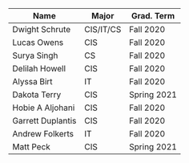 | Name              | Major     | Grad. Term|
|-------------------|-----------|-----------|
| Dwight Schrute    | CIS/IT/CS | Fall 2020 |
| Lucas Owens       | CIS       | Fall 2020 |
| Surya Singh       | CS        | Fall 2020 |
| Delilah Howell    | CIS       | Fall 2020 |
| Alyssa Birt       | IT        | Fall 2020 |
| Dakota Terry      | CIS       | Spring 2021   |
| Hobie A Aljohani  | CIS       | Fall 2020 |
| Garrett Duplantis | CIS       | Fall 2020 |
| Andrew  Folkerts  | IT        | Fall 2020 |
| Matt Peck         | CIS       | Spring 2021|
